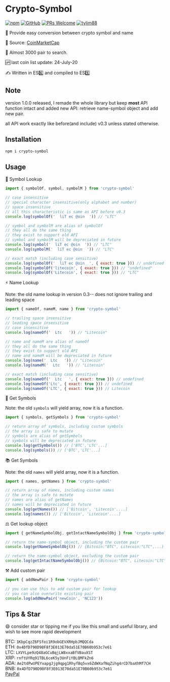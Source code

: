 # Crypto-Symbol

[![npm](https://img.shields.io/npm/v/crypto-symbol)](https://www.npmjs.com/package/crypto-symbol) [![GitHub](https://img.shields.io/github/license/tylim88/crypto-symbol)](https://github.com/tylim88/crypto-symbol/blob/master/LICENSE) [![PRs Welcome](https://img.shields.io/badge/PRs-welcome-brightgreen.svg?style=flat-square)](https://github.com/tylim88/crypto-symbol/pulls) [![tylim88](https://circleci.com/gh/tylim88/Crypto-Symbol.svg?style=shield)](<[LINK](https://github.com/tylim88/crypto-symbol#crypto-symbol)>)

🐤 Provide easy conversion between crypto symbol and name

📔 Source: [CoinMarketCap](https://coinmarketcap.com/all/views/all/)

🔔 Almost 3000 pair to search.

🆙 last coin list update: 24-July-20

✍️ Written in ES6️⃣ and compiled to ES5️⃣

## Note

version 1.0.0 released, I remade the whole library but keep **most** API function intact and added new API: retrieve name-symbol object and add new pair.

all API work exactly like before(and include) v0.3 unless stated otherwise.

## Installation

```bash
npm i crypto-symbol
```

## Usage

🎐 Symbol Lookup

```js
import { symbolOf, symbol, symbolM } from 'crypto-symbol'

// case insensitive
// special character insensitive(only alphabet and number)
// space insensitive
// all this characteristic is same as API before v0.3
console.log(symbolOf('  liT ec @oin  ')) // "LTC"

// symbol and symbolM are alias of symbolOf
// they all do the same thing
// they exist to support old API
// symbol and symbolM will be depreciated in future
console.log(symbol('  liT ec @oin  ')) // "LTC"
console.log(symbolM('  liT ec @oin  ')) // "LTC"

// exact match (including case sensitive)
console.log(symbolOf('  liT ec @oin  ', { exact: true })) // undefined
console.log(symbolOf('litecoin', { exact: true })) // "undefined"
console.log(symbolOf('Litecoin', { exact: true })) // "LTC"
```

⚡️ Name Lookup

Note: the old name lookup in version 0.3-- does not ignore trailing and leading space

```js
import { nameOf, nameM, name } from 'crypto-symbol'

// trailing space insensitive
// leading space insensitive
// case insensitive
console.log(nameOf('  Ltc   ')) // "Litecoin"

// name and nameM are alias of nameOf
// they all do the same thing
// they exist to support old API
// name and nameM will be depreciated in future
console.log(name('  Ltc   ')) // "Litecoin"
console.log(nameM('  Ltc   ')) // "Litecoin"

// exact match (including case sensitive)
console.log(nameOf('  Ltc   ', { exact: true })) // undefined
console.log(nameOf('Ltc', { exact: true })) // undefined
console.log(nameOf('LTC', { exact: true })) // Litecoin
```

🎵 Get Symbols

Note: the old `symbols` will yield array, now it is a function.

```js
import { symbols, getSymbols } from 'crypto-symbol'

// return array of symbols, including custom symbols
// the array is safe to mutate
// symbols are alias of getSymbols
// symbols will be depreciated in future
console.log(getSymbols()) // ['BTC','LTC'...]
console.log(symbols()) // ['BTC','LTC'...]
```

📚 Get Symbols

Note: the old `names` will yield array, now it is a function.

```js
import { names, getNames } from 'crypto-symbol'

// return array of names, including custom names
// the array is safe to mutate
// names are alias of getNames
// names will be depreciated in future
console.log(getNames()) // ['Bitcoin', 'Litecoin'....]
console.log(names()) // ['Bitcoin', 'Litecoin'....]
```

⚖️ Get lookup object

```js
import { getNameSymbolObj, getIntactNameSymbolObj } from 'crypto-symbol'

// return the name-symbol object, including the custom pair
console.log(getNameSymbolObj()) // {Bitcoin:"BTC", Litecoin:"LTC",...}

// return the name-symbol object, excluding the custom pair
console.log(getIntactNameSymbolObj()) // {Bitcoin:"BTC", Litecoin:"LTC",...}
```

⚒ Add custom pair

```js
import { addNewPair } from 'crypto-symbol'

// you can use this to add custom pair for lookup
// you can also overwrite existing pair
console.log(addNewPair('newCoin', 'NC123'))
```

## Tips & Star

😄 consider star or tipping me if you like this small and useful library, and wish to see more rapid development

BTC: `1KbpCqzZ6FSfoi1R9obGEVXRHpbJMQQCda`  
ETH: `0x4DfD790D98F8f3E013E70da51E70B60b953c7e61`  
LTC: `LXVYLpe9zQ48aGCuBqjLW8xxaBfVBauXST`  
XRP: `rnftUYRq91TBL6ceK5y3UnFiYBLQMFkZn6`  
ADA: `Ae2tdPwUPEYxapgJjg9qpg1RhyfBq5vx6ZdWXafNqZihg4rCD7baXhMf7CH`  
BNB: `0x4DfD790D98F8f3E013E70da51E70B60b953c7e61`  
[PayPal](https://www.paypal.me/tylim88)
